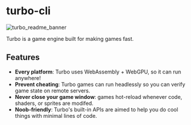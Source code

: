 # turbo-cli

![turbo_readme_banner](https://github.com/super-turbo-society/turbo-cli/assets/740794/94688843-7e72-43f5-a57d-89c770325611)

Turbo is a game engine built for making games fast.

## Features

- **Every platform**: Turbo uses WebAssembly + WebGPU, so it can run anywhere!
- **Prevent cheating**: Turbo games can run headlessly so you can verify game
  state on remote servers.
- **Never close your game window**: games hot-reload whenever code, shaders, or
  sprites are modifed.
- **Noob-friendly**: Turbo's built-in APIs are aimed to help you do cool things
  with minimal lines of code.
